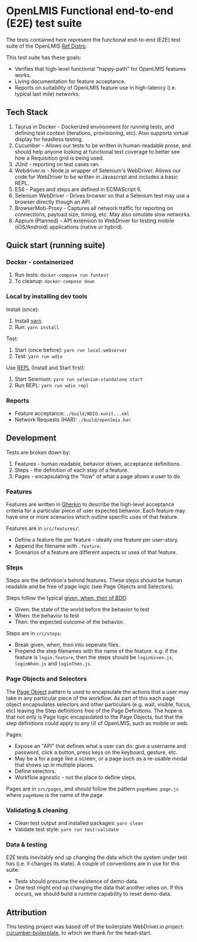 # OpenLMIS Functional end-to-end (E2E) test suite

The tests contained here represent the functional end-to-end (E2E) test suite of the
OpenLMIS [Ref Distro](http://github.com/openlmis/openlmis-ref-distro).  

This test suite has these goals:

* Verifies that high-level functional "happy-path" for OpenLMIS features works.
* Living documentation for feature acceptance.
* Reports on suitability of OpenLMIS feature use in high-latency (i.e. typical last mile) networks.

## Tech Stack

1. Taurus in Docker - Dockerized environment for running tests, and defining test context
  (iterations, provisioning, etc).  Also supports virtual display for headless testing.
1. Cucumber - Allows our tests to be written in human-readable prose, and should help anyone looking
  at functional test coverage to better see how a Requisition grid is being used.
1. JUnit - reporting on test cases ran.
1. Webdriver.io - Node.js wrapper of Selenium's WebDriver.  Allows our code for WebDriver to be
  written in Javascript and includes a basic REPL.
1. ES6 - Pages and steps are defined in ECMAScript 6.
1. Selenium WebDriver - Drives browser so that a Selenium test may use a browser directly though
  an API.
1. BrowserMob-Proxy - Captures all network traffic for reporting on connections, payload size,
  timing, etc.  May also simulate slow networks.
1. Appium (Planned) - API extension to WebDriver for testing mobile (iOS/Android) applications
  (native or hybrid).

## Quick start (running suite)

### Docker - containerized

1. Run tests: `docker-compose run funtest`
1. To cleanup:  `docker-compose down`

### Local by installing dev tools

Install (once):
1. Install [yarn](https://yarnpkg.com).
1. Run: `yarn install`

Test:
1. Start (once before): `yarn run local-webserver`
1. Test: `yarn run wdio`

Use [REPL](http://webdriver.io/guide/usage/repl.html) (Install and Start first):
1. Start Selenium: `yarn run selenium-standalone start`
1. Run REPL: `yarn run wdio repl`

### Reports

* Feature acceptance: `./build/WDIO.xunit...xml`
* Network Requests (HAR): `./build/openlmis.har`

## Development

Tests are broken down by:

1. Features - human readable, behavior driven, acceptance definitions.
1. Steps - the definition of each step of a feature.
1. Pages - encapsulating the "how" of what a page allows a user to do.

### Features

Features are written in [Gherkin](https://cucumber.io/docs/reference) to describe the high-level
acceptance criteria for a particular piece of user expected behavior.  Each feature may have one or
more scenarios which outline specific uses of that feature.

Features are in `src/features/`:
* Define a feature file per feature - ideally one feature per user-story.
* Append the filename with `.feature`.
* Scenarios of a feature are different aspects or uses of that feature.

### Steps

Steps are the definition's behind features.  These steps should be human readable and be free of
page logic (see Page Objects and Selectors).

Steps follow the typical
[given, when, then of BDD](https://martinfowler.com/bliki/GivenWhenThen.html):
* Given: the state of the world before the behavior to test
* When: the behavior to test
* Then: the expected outcome of the behavior.

Steps are in `src/steps`:
* Break given, when, then into seperate files.
* Prepend the step filenames with the name of the feature.  e.g. if the feature is `login.feature`,
  then the steps should be `loginGiven.js`, `loginWhen.js` and `loginThen.js`.

### Page Objects and Selectors

The [Page Object](https://martinfowler.com/bliki/PageObject.html) pattern is used to encapsulate
the actions that a user may take in any particular piece of the workflow.  As part of this each
page object encapsulates selectors and other particulars (e.g. wait, visible, focus, etc) leaving
the Step definitions free of the Page Definitions.  The hope is that not only is Page logic
encapsulated to the Page Objects, but that the step definitions could apply to any UI of OpenLMIS,
such as mobile or web.

Pages:
* Expose an "API" that defines what a user can do: give a username and password, click a button,
  press keys on the keyboard, gesture, etc.
* May be a for a page like a screen, or a page such as a re-usable modal that shows up in multiple
  places.
* Define selectors.
* Workflow agnostic - not the place to define steps.

Pages are in `src/pages`, and should follow the pattern `pageName.page.js` where `pageName` is
the name of the page.

### Validating & cleaning

* Clean test output and installed packages: `yarn clean`
* Validate test style: `yarn run test:validate`

### Data & testing

E2E tests inevitably end up changing the data which the system under test has (i.e. it changes its
state).  A couple of conventions are in use for this suite:

* Tests should presume the existence of demo-data.
* One test might end up changing the data that another relies on.  If this occurs, we should build
  a runtime capability to reset demo-data.

## Attribution

This testing project was based off of the boilerplate WebDriver.io project:
[cucumber-boilerplate](https://github.com/webdriverio/cucumber-boilerplate), to which we thank for
the head-start.
